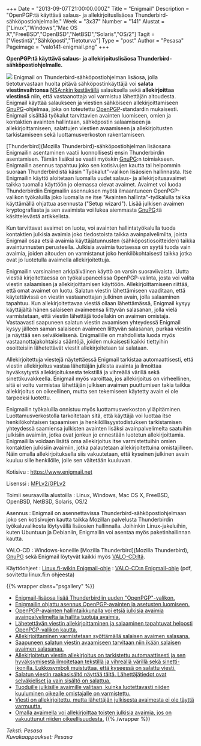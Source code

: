 +++
Date = "2013-09-07T21:00:00.000Z"
Title = "Enigmail"
Description = "OpenPGP:tä käyttävä salaus- ja allekirjoituslisäosa Thunderbird-sähköpostiohjelmalle."
Week = "3x37"
Number = "141"
Alustat = ["Linux","Windows","Mac OS X","FreeBSD","OpenBSD","NetBSD","Solaris","OS/2"]
Tagit = ["Viestintä","Sähköposti","Tietoturva"]
Type = "post"
Author = "Pesasa"
Pageimage = "valo141-enigmail.png"
+++


**OpenPGP:tä käyttävä salaus- ja allekirjoituslisäosa
Thunderbird-sähköpostiohjelmalle.**

![ ](/images/valo141-enigmail.png "fig:valo141-enigmail.png") Enigmail on
Thunderbird-sähköpostiohjelman lisäosa, jolla tietoturvastaan huolta
pitävä sähköpostinkäyttäjä voi **salata viestinvaihtonsa** [NSA:nkin
kestävällä](http://www.digitoday.fi/tietoturva/2013/09/06/nsa-purkaa-internetin-salaukset-lennossa-vain-ilmainen-pgp-kestaa/201312458/66)
salauksella sekä **allekirjoittaa viestinsä** niin, että vastaanottaja
voi varmistua lähettäjän aitoudesta. Enigmail käyttää salaukseen ja
viestien sähköiseen allekirjoittamiseen
[GnuPG](GnuPG)-ohjelmaa, joka on toteutettu
[OpenPGP](http://www.openpgp.org/)-standardin mukaisesti. Enigmail
sisältää työkalut tarvittavien avainten luomiseen, omien ja kontaktien
avainten hallintaan, sähköpostin salaamiseen ja allekirjoittamiseen,
salattujen viestien avaamiseen ja allekirjoitusten tarkistamiseen sekä
luottamusverkoston rakentamiseen.

[Thunderbird](Mozilla Thunderbird)-sähköpostiohjelman
lisäosana Enigmailin asentaminen vaatii luonnollisesti ensin
Thunderbirdin asentamisen. Tämän lisäksi se vaatii myöskin
[GnuPG](GnuPG):n toimiakseen. Enigmailin asennus tapahtuu
joko sen kotisivujen kautta tai helpommin suoraan Thunderbirdistä käsin
"Työkalut"-valikon lisäosien hallinnasta. Itse Enigmailin käyttö
aloitetaan luomalla uudet salaus- ja allekirjoitusavaimet taikka
tuomalla käyttöön jo olemassa olevat avaimet. Avaimet voi luoda
Thunderbirdiin Enigmailin asennuksen myötä ilmaantuneen OpenPGP-valikon
työkaluilla joko luomalla ne itse "Avainten hallinta"-työkalulla taikka
käyttämällä ohjattua asennusta ("Setup wizard"). Lisää julkisen avaimen
kryptografiasta ja sen avaimista voi lukea aiemmasta
[GnuPG](GnuPG):tä käsittelevästä artikkelista.

Kun tarvittavat avaimet on luotu, voi avainten hallintatyökalulla tuoda
kontaktien julkisia avaimia joko tiedostoista taikka avainpalvelimilta,
joista Enigmail osaa etsiä avaimia käyttäjätunnusten
(sähköpostiosoitteiden) taikka avaintunnusten perusteella. Julkisia
avaimia tuotaessa on syytä tuoda vain avaimia, joiden aitouden on
varmistanut joko henkilökohtaisesti taikka jotka ovat jo luotetulla
avaimella allekirjoitettuja.

Enigmailin varsinainen arkipäiväinen käyttö on varsin suoraviivaista.
Uutta viestiä kirjoitettaessa on työkalupaneelissa OpenPGP-valinta,
josta voi valita viestin salaamisen ja allekirjoittamisen käyttöön.
Allekirjoittamiseen riittää, että omat avaimet on luotu. Salatun viestin
lähettämiseen vaaditaan, että käytettävissä on viestin vastaanottajan
julkinen avain, jolla salaaminen tapahtuu. Kun allekirjoitettavaa
viestiä ollaan lähettämässä, Enigmail kysyy käyttäjältä hänen salaiseen
avaimeensa liittyvän salasanan, jolla vielä varmistetaan, että viestin
lähettäjä todellakin on avaimen omistaja. Vastaavasti saapuneen salatun
viestin avaamisen yhteydessä Enigmail kysyy jälleen saman salaiseen
avaimeen liittyvän salasanan, purkaa viestin ja näyttää sen
selväkielisenä. Enigmailille on mahdollista luoda myös
vastaanottajakohtaisia sääntöjä, joiden mukaisesti kaikki tiettyihin
osoitteisiin lähetettävät viestit allekirjoitetaan tai salataan.

Allekirjoitettuja viestejä näytettäessä Enigmail tarkistaa
automaattisesti, että viestin allekirjoitus vastaa lähettäjän julkista
avainta ja ilmoittaa hyväksytystä allekirjoituksesta tekstillä ja
vihreällä värillä sekä sinettikuvakkeella. Enigmail myös varoittaa, jos
allekirjoitus on virheellinen, sitä ei voitu varmistaa lähettäjän
julkisen avaimen puuttumisen takia taikka allekirjoitus on oikeellinen,
mutta sen tekemiseen käytetty avain ei ole tarpeeksi luotettu.

Enigmailin työkaluilla onnistuu myös luottamusverkoston ylläpitäminen.
Luottamusverkostolla tarkoitetaan sitä, että käyttäjä voi luottaa itse
henkilökohtaisen tapaamisen ja henkilöllisyystodistuksen tarkistamisen
yhteydessä saamiensa julkisten avainten lisäksi avainpalvelimelta
saatuihin julkisiin avaimiin, jotka ovat jonkun jo ennestään luotetun
allekirjoittamia. Enigmaililla voidaan lisätä oma allekirjoitus itse
varmistettuihin omien kontaktien julkisiin avaimiin, jotka palautetaan
allekirjoitettuina omistajilleen. Näin omalla allekirjoituksella siis
vakuutetaan, että kyseinen julkinen avain kuuluu sille henkilölle, jolle
sen väitetään kuuluvan.

Kotisivu
:   <https://www.enigmail.net>

Lisenssi
:   [MPLv2/GPLv2](https://www.enigmail.net/home/license.php)

Toimii seuraavilla alustoilla
:   Linux, Windows, Mac OS X, FreeBSD, OpenBSD, NetBSD, Solaris, OS/2

Asennus
:   Enigmail on asennettavissa Thunderbird-sähköpostiohjelmaan joko sen
    kotisivujen kautta taikka Mozillan palvelusta Thunderbirdin
    työkaluvalikosta löytyvällä lisäosien hallinnalla. Joihinkin
    Linux-jakeluihin, kuten Ubuntuun ja Debianiin, Enigmailin voi
    asentaa myös paketinhallinnan kautta.

VALO-CD
:   Windows-koneille [Mozilla
    Thunderbird](Mozilla Thunderbird),
    [GnuPG](GnuPG) sekä Enigmail löytyvät kaikki myös
    [VALO-CD:ltä](http://www.valo-cd.fi/ilmainen_thunderbird).

Käyttöohjeet
:   [Linux.fi-wikin Enigmail-ohje](http://linux.fi/wiki/Enigmail)
:   [VALO-CD:n
    Enigmail-ohje](http://www.valo-cd.fi/ilmainen_enigmail-opas) (pdf,
    sovitettu linux.fi:n ohjeesta)

{{% wrapper class="psgallery" %}}
-   [Enigmail-lisäosa lisää Thunderbirdiin uuden
    "OpenPGP"-valikon.](/images/enigmail-1.png)
-   [Enigmailin ohjattu asennus OpenPGP-avainten ja asetusten
    luomiseen.](/images/enigmail-2.png)
-   [OpenPGP-avainten hallintaikkunalla voi etsiä julkisia avaimia
    avainpalvelimelta ja hallita tuotuja
    avaimia.](/images/enigmail-3.png)
-   [Lähetettävän viestin allekirjoittaminen ja salaaminen tapahtuvat
    helposti OpenPGP-valikon kautta.](/images/enigmail-4.png)
-   [Allekirjoittaminen varmistetaan syöttämällä salaisen avaimen
    salasana.](/images/enigmail-5.png)
-   [Saapuneen salatun viestin avaamiseen tarvitaan niin ikään salaisen
    avaimen salasanaa.](/images/enigmail-6.png)
-   [Allekirjoitetun viestin allekirjoitus on tarkistettu
    automaattisesti ja sen hyväksymisestä ilmoitetaan tekstillä ja
    vihreällä värillä sekä sinetti-ikonilla. Lukkosymboli muistuttaa,
    että kyseessä on salattu viesti.](/images/enigmail-7.png)
-   [Salatun viestin raakasisältö näyttää tältä. Lähettäjätiedot ovat
    selväkieliset ja vain sisältö on salattua.](/images/enigmail-8.png)
-   [Tuoduille julkisille avaimille valitaan, kuinka luotettavasti
    niiden kuuluminen oikealle omistajalle on
    varmistettu.](/images/enigmail-9.png)
-   [Viesti on allekirjoitettu, mutta lähettäjän julkisesta avaimesta ei
    ole täyttä varmuutta.](/images/enigmail-10.png)
-   [Omalla avaimella voi allekirjoittaa toisten julkisia avaimia, jos
    on vakuuttunut niiden oikeellisuudesta.](/images/enigmail-11.png)
{{% /wrapper %}}

*Teksti: Pesasa* <br />
*Kuvakaappaukset: Pesasa*



